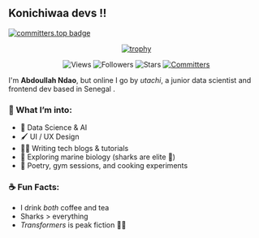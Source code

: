 ## Konichiwaa devs !!

[![committers.top badge](https://user-badge.committers.top/senegal/utachicodes.svg)](https://user-badge.committers.top/senegal/utachicodes)

<p align="center">
  <a href="https://github.com/ryo-ma/github-profile-trophy">
    <img src="https://github-profile-trophy.vercel.app/?username=traorecheikh&theme=radical&column=4" alt="trophy" />
  </a>
</p>

<!-- Badges below trophy -->
<p align="center">
  <img src="https://komarev.com/ghpvc/?username=utachicodes&label=Profile+Views" alt="Views" /> 
  <img src="https://img.shields.io/github/followers/utachicodes?label=Followers" alt="Followers" /> 
  <img src="https://img.shields.io/github/stars/utachicodes?affiliations=OWNER%2CCOLLABORATOR&label=Repo+Stars" alt="Stars" /> 
  <a href="https://user-badge.committers.top/senegal_private/utachicodes">
    <img src="https://user-badge.committers.top/senegal_private/utachicodes.svg" alt="Committers" />
  </a>
</p>

I'm **Abdoullah Ndao**, but online I go by *utachi*, a junior data scientist and frontend dev based in Senegal .  

### 🧠 What I’m into:
- 🧪 Data Science & AI
- 🖌️ UI / UX Design
- ✍🏽 Writing tech blogs & tutorials
- 🧭 Exploring marine biology (sharks are elite 🦈)
- 📜 Poetry, gym sessions, and cooking experiments

### ☕ Fun Facts:
- I drink *both* coffee and tea  
- Sharks > everything  
- *Transformers* is peak fiction 🤖🔥

